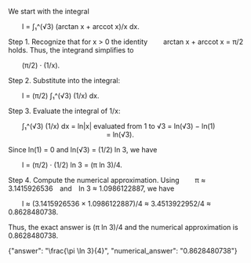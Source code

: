 We start with the integral

  I = ∫₁^(√3) (arctan x + arccot x)/x dx.

Step 1. Recognize that for x > 0 the identity
  arctan x + arccot x = π/2
holds. Thus, the integrand simplifies to

  (π/2) · (1/x).

Step 2. Substitute into the integral:

  I = (π/2) ∫₁^(√3) (1/x) dx.

Step 3. Evaluate the integral of 1/x:

  ∫₁^(√3) (1/x) dx = ln|x| evaluated from 1 to √3 = ln(√3) − ln(1)
               = ln(√3).

Since ln(1) = 0 and ln(√3) = (1/2) ln 3, we have

  I = (π/2) · (1/2) ln 3 = (π ln 3)/4.

Step 4. Compute the numerical approximation. Using
  π ≈ 3.1415926536 and ln 3 ≈ 1.0986122887,
we have

  I ≈ (3.1415926536 × 1.0986122887)/4 ≈ 3.4513922952/4 ≈ 0.8628480738.

Thus, the exact answer is (π ln 3)/4 and the numerical approximation is 0.8628480738.

{"answer": "\\frac{\\pi \\ln 3}{4}", "numerical_answer": "0.8628480738"}